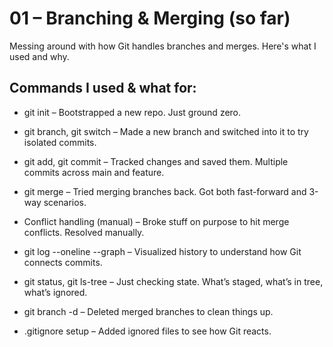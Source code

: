 # 01 – Branching & Merging (so far)

Messing around with how Git handles branches and merges. Here's what I used and why.

## Commands I used & what for:

- git init – Bootstrapped a new repo. Just ground zero.

- git branch, git switch – Made a new branch and switched into it to try isolated commits.

- git add, git commit – Tracked changes and saved them. Multiple commits across main and feature.

- git merge – Tried merging branches back. Got both fast-forward and 3-way scenarios.

- Conflict handling (manual) – Broke stuff on purpose to hit merge conflicts. Resolved manually.

- git log --oneline --graph – Visualized history to understand how Git connects commits.

- git status, git ls-tree – Just checking state. What’s staged, what’s in tree, what’s ignored.

- git branch -d – Deleted merged branches to clean things up.

- .gitignore setup – Added ignored files to see how Git reacts.
